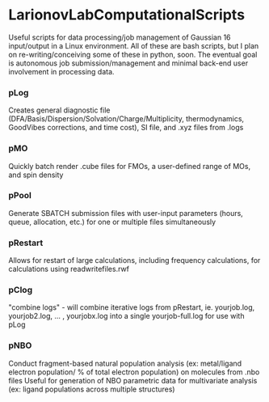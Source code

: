 # LarionovLabComputationalScripts
Useful scripts for data processing/job management of Gaussian 16 input/output in a Linux environment. All of these are bash scripts, but I plan on re-writing/conceiving some of these in python, soon. The eventual goal is autonomous job submission/management and minimal back-end user involvement in processing data.   

### pLog ###
Creates general diagnostic file (DFA/Basis/Dispersion/Solvation/Charge/Multiplicity, thermodynamics, GoodVibes corrections, and time cost), SI file, and .xyz files from .logs

### pMO ###
Quickly batch render .cube files for FMOs, a user-defined range of MOs, and spin density

### pPool ###
Generate SBATCH submission files with user-input parameters (hours, queue, allocation, etc.) for one or multiple files simultaneously 

### pRestart ###
Allows for restart of large calculations, including frequency calculations, for calculations using readwritefiles.rwf

### pClog ###
"combine logs" - will combine iterative logs from pRestart, ie. yourjob.log, yourjob2.log, ... , yourjobx.log into a single yourjob-full.log for use with pLog

### pNBO ###
Conduct fragment-based natural population analysis (ex: metal/ligand electron population/ % of total electron population) on molecules from .nbo files 
Useful for generation of NBO parametric data for multivariate analysis (ex: ligand populations across multiple structures)
